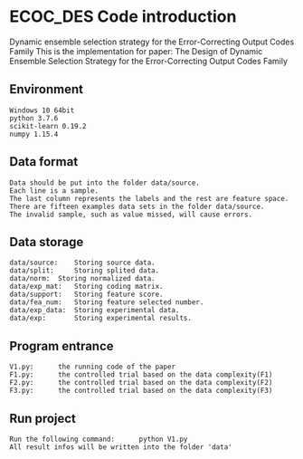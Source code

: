 # ECOC_DES Code introduction
Dynamic ensemble selection strategy for the Error-Correcting Output Codes Family
This is the implementation for paper:
The Design of Dynamic Ensemble Selection Strategy for the Error-Correcting Output Codes Family

## Environment
	Windows 10 64bit
	python 3.7.6
	scikit-learn 0.19.2
	numpy 1.15.4
	
## Data format
	Data should be put into the folder data/source.
	Each line is a sample.
	The last column represents the labels and the rest are feature space.
	There are fifteen examples data sets in the folder data/source.
	The invalid sample, such as value missed, will cause errors.

## Data storage
	data/source:	Storing source data.
	data/split:		Storing splited data.
	data/norm:	Storing normalized data.
	data/exp_mat:	Storing coding matrix.
	data/support:	Storing feature score.
	data/fea_num:	Storing feature selected number.
	data/exp_data:	Storing experimental data.
	data/exp:		Storing experimental results.

## Program entrance
	V1.py:		the running code of the paper
	F1.py:		the controlled trial based on the data complexity(F1)
	F2.py:		the controlled trial based on the data complexity(F2)
	F3.py:		the controlled trial based on the data complexity(F3)

## Run project
	Run the following command:		python V1.py
	All result infos will be written into the folder 'data'
